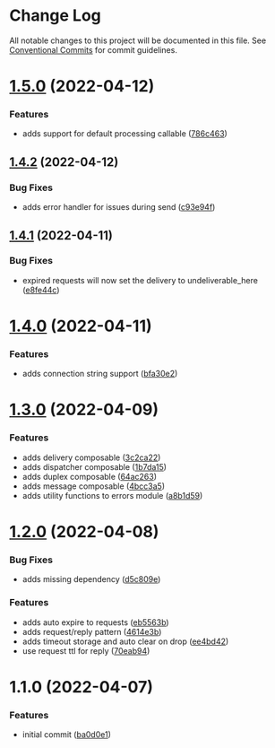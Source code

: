 # Change Log

All notable changes to this project will be documented in this file.
See [Conventional Commits](https://conventionalcommits.org) for commit guidelines.

# [1.5.0](https://github.com/avanzu/node-packages/compare/@avanzu/rhea-composable@1.4.2...@avanzu/rhea-composable@1.5.0) (2022-04-12)


### Features

* adds support for default processing callable ([786c463](https://github.com/avanzu/node-packages/commit/786c4636d78b7d5970d6f3e065c1c4a9272a031a))





## [1.4.2](https://github.com/avanzu/node-packages/compare/@avanzu/rhea-composable@1.4.1...@avanzu/rhea-composable@1.4.2) (2022-04-12)


### Bug Fixes

* adds error handler for issues during send ([c93e94f](https://github.com/avanzu/node-packages/commit/c93e94fa1ac91f57ad9e00c33763b45ef7588b9a))





## [1.4.1](https://github.com/avanzu/node-packages/compare/@avanzu/rhea-composable@1.4.0...@avanzu/rhea-composable@1.4.1) (2022-04-11)


### Bug Fixes

* expired requests will now set the delivery to undeliverable_here ([e8fe44c](https://github.com/avanzu/node-packages/commit/e8fe44c1ae6e2d1edaa6540c0267c63ecff0d163))





# [1.4.0](https://github.com/avanzu/node-packages/compare/@avanzu/rhea-composable@1.3.0...@avanzu/rhea-composable@1.4.0) (2022-04-11)


### Features

* adds connection string support ([bfa30e2](https://github.com/avanzu/node-packages/commit/bfa30e22c8ddf794024c20ac8d3eb79901e93cb4))





# [1.3.0](https://github.com/avanzu/node-packages/compare/@avanzu/rhea-composable@1.2.0...@avanzu/rhea-composable@1.3.0) (2022-04-09)


### Features

* adds delivery composable ([3c2ca22](https://github.com/avanzu/node-packages/commit/3c2ca2216faf155d02eb18a43065a78989da829a))
* adds dispatcher composable ([1b7da15](https://github.com/avanzu/node-packages/commit/1b7da150b66ec00f7bab7cfe5c038ef63e318db0))
* adds duplex composable ([64ac263](https://github.com/avanzu/node-packages/commit/64ac26356f317b88ed73758210406ff670ef7891))
* adds message composable ([4bcc3a5](https://github.com/avanzu/node-packages/commit/4bcc3a56450da6b58c51f760e308e6a569c02af8))
* adds utility functions to errors module ([a8b1d59](https://github.com/avanzu/node-packages/commit/a8b1d59c43d2f985309d9caca5476360dba41e9d))





# [1.2.0](https://github.com/avanzu/node-packages/compare/@avanzu/rhea-composable@1.1.0...@avanzu/rhea-composable@1.2.0) (2022-04-08)


### Bug Fixes

* adds missing dependency ([d5c809e](https://github.com/avanzu/node-packages/commit/d5c809e1ea33c9518975a560abbec4d3e9b5a771))


### Features

* adds auto expire to requests ([eb5563b](https://github.com/avanzu/node-packages/commit/eb5563b98563250c5557079e1b77f29405f93829))
* adds request/reply pattern ([4614e3b](https://github.com/avanzu/node-packages/commit/4614e3b78b7aa93f53c2fa3a87d783e89762d255))
* adds timeout storage and auto clear on drop ([ee4bd42](https://github.com/avanzu/node-packages/commit/ee4bd429d405a22472395f1b22f83d9b409d556e))
* use request ttl for reply ([70eab94](https://github.com/avanzu/node-packages/commit/70eab9457db32048123330c8291c36ce8fe18a6e))





# 1.1.0 (2022-04-07)


### Features

* initial commit ([ba0d0e1](https://github.com/avanzu/node-packages/commit/ba0d0e198761a8a72d16835c9cd105bbbe4c323f))
